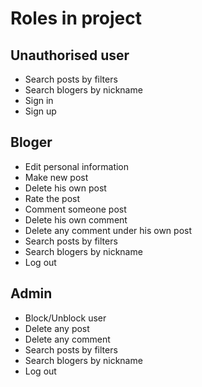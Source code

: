# Roles in project

## Unauthorised user

- Search posts by filters
- Search blogers by nickname
- Sign in
- Sign up

## Bloger

- Edit personal information
- Make new post
- Delete his own post
- Rate the post
- Comment someone post
- Delete his own comment
- Delete any comment under his own post
- Search posts by filters
- Search blogers by nickname
- Log out

## Admin

- Block/Unblock user
- Delete any post
- Delete any comment
- Search posts by filters
- Search blogers by nickname
- Log out